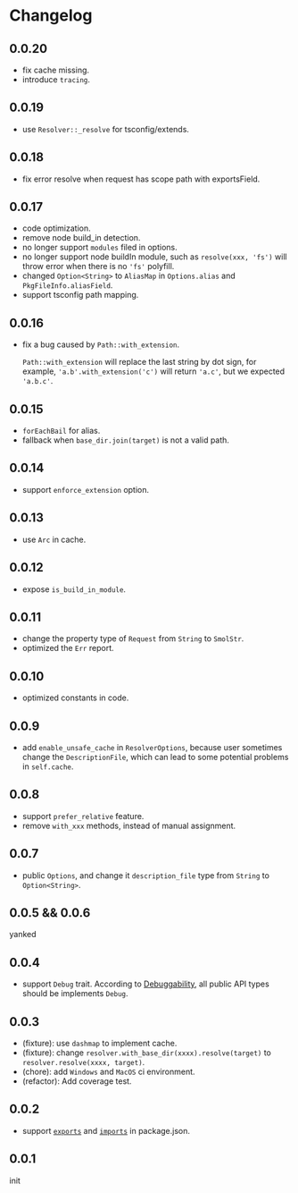 # Changelog

## 0.0.20

- fix cache missing.
- introduce `tracing`.

## 0.0.19

- use `Resolver::_resolve` for tsconfig/extends.

## 0.0.18

- fix error resolve when request has scope path with exportsField.

## 0.0.17

- code optimization.
- remove node build_in detection.
- no longer support `modules` filed in options.
- no longer support node buildIn module, such as `resolve(xxx, 'fs')` will throw error when there is no `'fs'` polyfill.
- changed `Option<String>` to `AliasMap` in `Options.alias` and `PkgFileInfo.aliasField`.
- support tsconfig path mapping.

## 0.0.16

- fix a bug caused by `Path::with_extension`.

  `Path::with_extension` will replace the last string by dot sign, for example, `'a.b'.with_extension('c')` will return `'a.c'`, but we expected `'a.b.c'`.

## 0.0.15

- `forEachBail` for alias.
- fallback when `base_dir.join(target)` is not a valid path.

## 0.0.14

- support `enforce_extension` option.

## 0.0.13

- use `Arc` in cache.

## 0.0.12

- expose `is_build_in_module`.

## 0.0.11

- change the property type of `Request` from `String` to `SmolStr`.
- optimized the `Err` report.

## 0.0.10

- optimized constants in code.

## 0.0.9

- add `enable_unsafe_cache` in `ResolverOptions`, because user sometimes change the `DescriptionFile`, which can lead to some potential problems in `self.cache`.

## 0.0.8

- support `prefer_relative` feature.
- remove `with_xxx` methods, instead of manual assignment.

## 0.0.7

- public `Options`, and change it `description_file` type from `String` to `Option<String>`.

## 0.0.5 && 0.0.6

yanked
 
## 0.0.4

- support `Debug` trait. According to [Debuggability](https://rust-lang.github.io/api-guidelines/debuggability.html#debuggability), all public API types should be implements `Debug`.

## 0.0.3

- (fixture): use `dashmap` to implement cache.
- (fixture): change `resolver.with_base_dir(xxxx).resolve(target)` to `resolver.resolve(xxxx, target)`.
- (chore): add `Windows` and `MacOS` ci environment.
- (refactor): Add coverage test.

## 0.0.2

- support [`exports`](https://nodejs.org/api/packages.html#exports) and [`imports`](https://nodejs.org/api/packages.html#imports) in package.json.

## 0.0.1

init